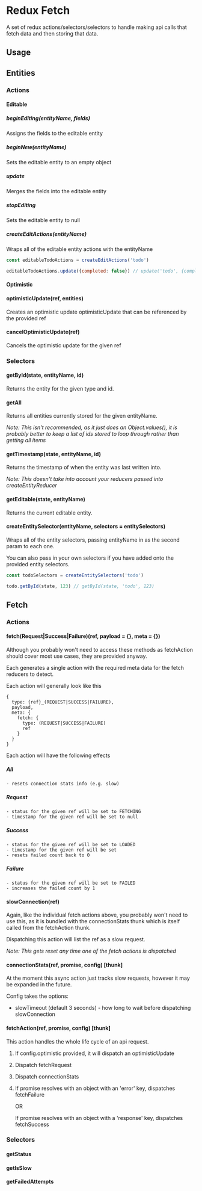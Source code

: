 # Redux Fetch
A set of redux actions/selectors/selectors to handle making api calls that fetch data and then storing that data.

## Usage

## Entities

### Actions

#### Editable

##### beginEditing(entityName, fields)
Assigns the fields to the editable entity

##### beginNew(entityName)
Sets the editable entity to an empty object

##### update
Merges the fields into the editable entity

##### stopEditing
Sets the editable entity to null

##### createEditActions(entityName)
Wraps all of the editable entity actions with the entityName

```js
const editableTodoActions = createEditActions('todo')

editableTodoActions.update({completed: false}) // update('todo', {completed: false})
```

#### Optimistic

#### optimisticUpdate(ref, entities)
Creates an optimistic update optimisticUpdate that can be referenced by the provided ref

#### cancelOptimisticUpdate(ref)
Cancels the optimistic update for the given ref

### Selectors

#### getById(state, entityName, id)
Returns the entity for the given type and id.

#### getAll
Returns all entities currently stored for the given entityName.

*Note: This isn't recommended, as it just does an Object.values(), it is probably better to keep a list of ids stored to loop through rather than getting all items*

#### getTimestamp(state, entityName, id)
Returns the timestamp of when the entity was last written into.

*Note: This doesn't take into account your reducers passed into createEntityReducer*

#### getEditable(state, entityName)
Returns the current editable entity.

#### createEntitySelector(entityName, selectors = entitySelectors)
Wraps all of the entity selectors, passing entityName in as the second param to each one.

You can also pass in your own selectors if you have added onto the provided entity selectors.
 
```js
const todoSelectors = createEntitySelectors('todo')

todo.getById(state, 123) // getById(state, 'todo', 123)
```

## Fetch

### Actions

#### fetch(Request|Success|Failure)(ref, payload = {}, meta = {})
Although you probably won't need to access these methods as fetchAction should cover most use cases, they are provided anyway.

Each generates a single action with the required meta data for the fetch reducers to detect.

Each action will generally look like this
```
{
  type: {ref}_(REQUEST|SUCCESS|FAILURE),
  payload,
  meta: {
    fetch: {
      type: (REQUEST|SUCCESS|FAILURE)
      ref
    }
  }
}
```

Each action will have the following effects

##### All
    - resets connection stats info (e.g. slow) 

##### Request
    - status for the given ref will be set to FETCHING
    - timestamp for the given ref will be set to null
    
##### Success
    - status for the given ref will be set to LOADED
    - timestamp for the given ref will be set
    - resets failed count back to 0
    
##### Failure
    - status for the given ref will be set to FAILED
    - increases the failed count by 1

#### slowConnection(ref)
Again, like the individual fetch actions above, you probably won't need to use this, as it is bundled with the connectionStats thunk which is itself called from the fetchAction thunk.

Dispatching this action will list the ref as a slow request.

*Note: This gets reset any time one of the fetch actions is dispatched*

#### connectionStats(ref, promise, config) [thunk]
At the moment this async action just tracks slow requests, however it may be expanded in the future.

Config takes the options:
 - slowTimeout (default 3 seconds) - how long to wait before dispatching slowConnection

#### fetchAction(ref, promise, config) [thunk]
This action handles the whole life cycle of an api request.

1. If config.optimistic provided, it will dispatch an optimisticUpdate
2. Dispatch fetchRequest
3. Dispatch connectionStats
4.  If promise resolves with an object with an 'error' key, dispatches fetchFailure
    
    OR
    
    If promise resolves with an object with a 'response' key, dispatches fetchSuccess

### Selectors

#### getStatus

#### getIsSlow

#### getFailedAttempts